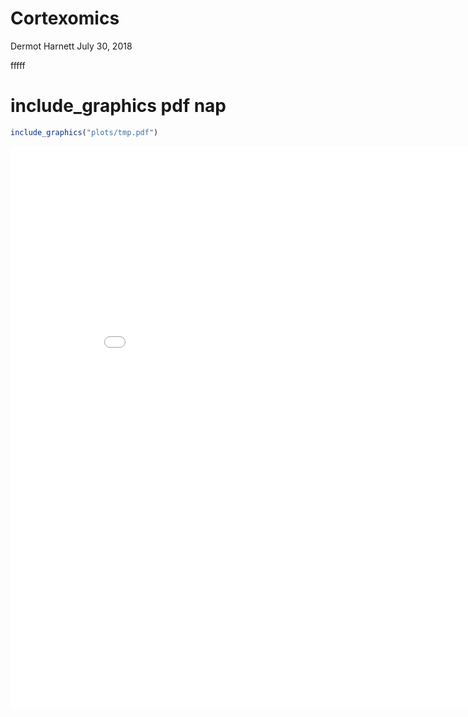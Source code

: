 Cortexomics
================
Dermot Harnett
July 30, 2018

fffff

# include\_graphics pdf nap

``` r
include_graphics("plots/tmp.pdf")
```

<embed src="plots/tmp.pdf" title="caption" alt="caption" width="900px" height="900px" type="application/pdf" />
